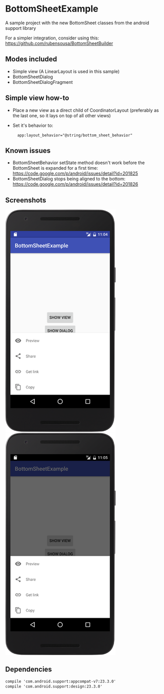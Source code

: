 # BottomSheetExample
A sample project with the new BottomSheet classes from the android support library

For a simpler integration, consider using this: https://github.com/rubensousa/BottomSheetBuilder

## Modes included

- Simple view (A LinearLayout is used in this sample)
- BottomSheetDialog
- BottomSheetDialogFragment

## Simple view how-to

- Place a new view as a direct child of CoordinatorLayout (preferably as the last one, so it lays on top of all other views)
- Set it's behavior to:

        app:layout_behavior="@string/bottom_sheet_behavior"
        
## Known issues
- BottomSheetBehavior setState method doesn't work before the BottomSheet is expanded for a first time: https://code.google.com/p/android/issues/detail?id=201825
- BottomSheetDialog stops being aligned to the bottom: https://code.google.com/p/android/issues/detail?id=201826

## Screenshots
<img src="screens/screen-view.png" width="350"> <img src="screens/screen-dialog.png" width="350">

## Dependencies

    compile 'com.android.support:appcompat-v7:23.3.0'
    compile 'com.android.support:design:23.3.0'
